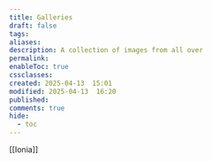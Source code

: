 ```yaml
---
title: Galleries
draft: false
tags: 
aliases: 
description: A collection of images from all over
permalink: 
enableToc: true
cssclasses: 
created: 2025-04-13  15:01
modified: 2025-04-13  16:20
published: 
comments: true
hide:
  - toc
---
```

[[Ionia]]